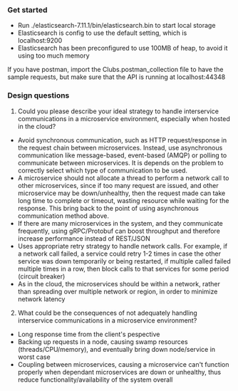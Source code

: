 ### Get started
- Run ./elasticsearch-7.11.1/bin/elasticsearch.bin to start local storage
- Elasticsearch is config to use the default setting, which is localhost:9200
- Elasticsearch has been preconfigured to use 100MB of heap, to avoid it using too much memory

If you have postman, import the Clubs.postman_collection file to have the sample requests, but make sure that the API is running at localhost:44348

### Design questions
1. Could you please describe your ideal strategy to handle interservice communications in a microservice environment, especially when hosted in the cloud?
- Avoid synchronous communication, such as HTTP request/response in the request chain between microservices. Instead, use asynchronous communication like message-based, event-based (AMQP) or polling to communicate between microservices. It is depends on the problem to correctly select which type of communication to be used.
- A microservice should not allocate a thread to perform a network call to other microservices, since if too many request are issued, and other microservice may be down/unhealthy, then the request made can take long time to complete or timeout, wasting resource while waiting for the response. This bring back to the point of using asynchronous communication method above.
- If there are many microservices in the system, and they communicate frequently, using gRPC/Protobuf can boost throughput and therefore increase performance instead of REST/JSON
- Uses appropriate retry strategy to handle network calls. For example, if a network call failed, a service could retry 1-2 times in case the other service was down temporarily or being restarted, if multiple called failed multiple times in a row, then block calls to that services for some period (circuit breaker)
- As in the cloud, the microservices should be within a network, rather than spreading over multiple network or region, in order to minimize network latency

2. What could be the consequences of not adequately handling interservice communications in a microservice environment?
- Long response time from the client's pespective
- Backing up requests in a node, causing swamp resources (threads/CPU/memory), and eventually bring down node/service in worst case
- Coupling between microservices, causing a microservice can't function properly when dependant microservices are down or unhealthy, thus reduce functionality/availability of the system overall
